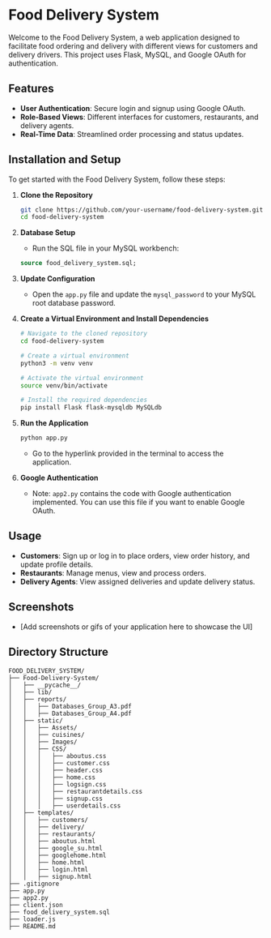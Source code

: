 # Food Delivery System

Welcome to the Food Delivery System, a web application designed to facilitate food ordering and delivery with different views for customers and delivery drivers. This project uses Flask, MySQL, and Google OAuth for authentication.

## Features

- **User Authentication**: Secure login and signup using Google OAuth.
- **Role-Based Views**: Different interfaces for customers, restaurants, and delivery agents.
- **Real-Time Data**: Streamlined order processing and status updates.

## Installation and Setup

To get started with the Food Delivery System, follow these steps:

1. **Clone the Repository**

    ```bash
    git clone https://github.com/your-username/food-delivery-system.git
    cd food-delivery-system
    ```

2. **Database Setup**

    - Run the SQL file in your MySQL workbench:

    ```sql
    source food_delivery_system.sql;
    ```

3. **Update Configuration**

    - Open the `app.py` file and update the `mysql_password` to your MySQL root database password.

4. **Create a Virtual Environment and Install Dependencies**

    ```bash
    # Navigate to the cloned repository
    cd food-delivery-system
    
    # Create a virtual environment
    python3 -m venv venv
    
    # Activate the virtual environment
    source venv/bin/activate
    
    # Install the required dependencies
    pip install Flask flask-mysqldb MySQLdb
    ```

5. **Run the Application**

    ```bash
    python app.py
    ```

    - Go to the hyperlink provided in the terminal to access the application.

6. **Google Authentication**

    - Note: `app2.py` contains the code with Google authentication implemented. You can use this file if you want to enable Google OAuth.

## Usage

- **Customers**: Sign up or log in to place orders, view order history, and update profile details.
- **Restaurants**: Manage menus, view and process orders.
- **Delivery Agents**: View assigned deliveries and update delivery status.

## Screenshots

- [Add screenshots or gifs of your application here to showcase the UI]


## Directory Structure

```text
FOOD_DELIVERY_SYSTEM/
├── Food-Delivery-System/
│   ├── __pycache__/
│   ├── lib/
│   ├── reports/
│   │   ├── Databases_Group_A3.pdf
│   │   ├── Databases_Group_A4.pdf
│   ├── static/
│   │   ├── Assets/
│   │   ├── cuisines/
│   │   ├── Images/
│   │   ├── CSS/
│   │   │   ├── aboutus.css
│   │   │   ├── customer.css
│   │   │   ├── header.css
│   │   │   ├── home.css
│   │   │   ├── logsign.css
│   │   │   ├── restaurantdetails.css
│   │   │   ├── signup.css
│   │   │   ├── userdetails.css
│   ├── templates/
│   │   ├── customers/
│   │   ├── delivery/
│   │   ├── restaurants/
│   │   ├── aboutus.html
│   │   ├── google_su.html
│   │   ├── googlehome.html
│   │   ├── home.html
│   │   ├── login.html
│   │   ├── signup.html
├── .gitignore
├── app.py
├── app2.py
├── client.json
├── food_delivery_system.sql
├── loader.js
├── README.md
```
